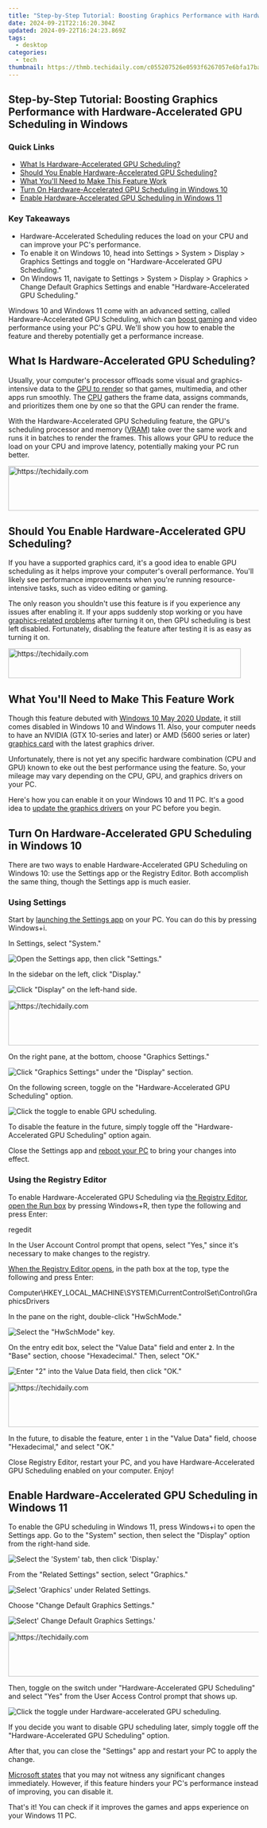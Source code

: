 ```yaml
---
title: "Step-by-Step Tutorial: Boosting Graphics Performance with Hardware-Accelerated GPU Scheduling in Windows"
date: 2024-09-21T22:16:20.304Z
updated: 2024-09-22T16:24:23.869Z
tags:
  - desktop
categories:
  - tech
thumbnail: https://thmb.techidaily.com/c055207526e0593f6267057e6bfa17ba8927fb82ba8f876c9b7a867616b046d9.jpg
---
```


## Step-by-Step Tutorial: Boosting Graphics Performance with Hardware-Accelerated GPU Scheduling in Windows

### Quick Links

* [What Is Hardware-Accelerated GPU Scheduling?](https://article-files.techidaily.com/unveiling-the-best-lipos-a-drone-buyers-bible-for-2024/)
* [Should You Enable Hardware-Accelerated GPU Scheduling?](https://change-location.techidaily.com/what-pokemon-evolve-with-a-dawn-stone-for-vivo-y17s-drfone-by-drfone-virtual-android/)
* [What You'll Need to Make This Feature Work](https://technical-tips.techidaily.com/splash-safe-or-just-soggy-rumors-the-truth-about-iphone-15s-water-resistance/)
* [Turn On Hardware-Accelerated GPU Scheduling in Windows 10](https://extra-resources.techidaily.com/in-2024-5-leading-edge-4k-tvs-for-gamers/)
* [Enable Hardware-Accelerated GPU Scheduling in Windows 11](https://hardware-help.techidaily.com/download-insignia-ns-pcy5bma2-print-driver-software-compatible-with-windows-11107/)

### Key Takeaways

* Hardware-Accelerated Scheduling reduces the load on your CPU and can improve your PC's performance.
* To enable it on Windows 10, head into Settings > System > Display > Graphics Settings and toggle on "Hardware-Accelerated GPU Scheduling."
* On Windows 11, navigate to Settings > System > Display > Graphics > Change Default Graphics Settings and enable "Hardware-Accelerated GPU Scheduling."

 Windows 10 and Windows 11 come with an advanced setting, called Hardware-Accelerated GPU Scheduling, which can [boost gaming](https://tiktok-videos.techidaily.com/unleash-potential-in-tiktok-videos-free-editors-for-mac/) and video performance using your PC's GPU. We'll show you how to enable the feature and thereby potentially get a performance increase.

##  What Is Hardware-Accelerated GPU Scheduling?

 Usually, your computer's processor offloads some visual and graphics-intensive data to the [GPU to render](https://sim-unlock.techidaily.com/top-11-free-apps-to-check-imei-on-oppo-reno-8t-phones-by-drfone-android/) so that games, multimedia, and other apps run smoothly. The [CPU](https://facebook-clips.techidaily.com/echoes-of-now-strategies-for-downloading-current-events/) gathers the frame data, assigns commands, and prioritizes them one by one so that the GPU can render the frame.

 With the Hardware-Accelerated GPU Scheduling feature, the GPU's scheduling processor and memory ([VRAM](https://extra-support.techidaily.com/new-premium-selection-of-apple-and-android-camera-slow-motion-apps/)) take over the same work and runs it in batches to render the frames. This allows your GPU to reduce the load on your CPU and improve latency, potentially making your PC run better.

<!-- affiliate ads begin -->
<a href="https://ephamedtechinc.pxf.io/c/5597632/2137227/26400" target="_top" id="2137227">
  <img src="//a.impactradius-go.com/display-ad/26400-2137227" border="0" alt="https://techidaily.com" width="728" height="90"/>
</a>
<img height="0" width="0" src="https://ephamedtechinc.pxf.io/i/5597632/2137227/26400" style="position:absolute;visibility:hidden;" border="0" />
<!-- affiliate ads end -->

##  Should You Enable Hardware-Accelerated GPU Scheduling?

 If you have a supported graphics card, it's a good idea to enable GPU scheduling as it helps improve your computer's overall performance. You'll likely see performance improvements when you're running resource-intensive tasks, such as video editing or gaming.

 The only reason you shouldn't use this feature is if you experience any issues after enabling it. If your apps suddenly stop working or you have [graphics-related problems](https://video-capture.techidaily.com/new-essential-scripting-instant-stopwatch-integration-in-obs-for-2024/) after turning it on, then GPU scheduling is best left disabled. Fortunately, disabling the feature after testing it is as easy as turning it on. 

<!-- affiliate ads begin -->
<a href="https://bluettius.sjv.io/c/5597632/2139118/17108" target="_top" id="2139118">
  <img src="//a.impactradius-go.com/display-ad/17108-2139118" border="0" alt="https://techidaily.com" width="468" height="60"/>
</a>
<img height="0" width="0" src="https://bluettius.sjv.io/i/5597632/2139118/17108" style="position:absolute;visibility:hidden;" border="0" />
<!-- affiliate ads end -->

##  What You'll Need to Make This Feature Work

 Though this feature debuted with [Windows 10 May 2020 Update](https://hardware-tips.techidaily.com/navigating-the-digital-realm-with-toms-computing-wisdom/), it still comes disabled in Windows 10 and Windows 11\. Also, your computer needs to have an NVIDIA (GTX 10-series and later) or AMD (5600 series or later) [graphics card](https://android-unlock.techidaily.com/unlock-vivo-s17-pro-phone-password-without-factory-reset-full-guide-here-by-drfone-android/) with the latest graphics driver.

 Unfortunately, there is not yet any specific hardware combination (CPU and GPU) known to eke out the best performance using the feature. So, your mileage may vary depending on the CPU, GPU, and graphics drivers on your PC.

 Here's how you can enable it on your Windows 10 and 11 PC. It's a good idea to [update the graphics drivers](https://hardware-tips.techidaily.com/navigating-through-circuitry-top-tech-reviews-by-toms-trustworthy-team/) on your PC before you begin.

##  Turn On Hardware-Accelerated GPU Scheduling in Windows 10

 There are two ways to enable Hardware-Accelerated GPU Scheduling on Windows 10: use the Settings app or the Registry Editor. Both accomplish the same thing, though the Settings app is much easier. 

###  Using Settings

 Start by [launching the Settings app](https://facebook-video-footage.techidaily.com/updated-2024-approved-5-easy-ways-to-multiply-your-youtube-follower-base/) on your PC. You can do this by pressing Windows+i.

 In Settings, select "System."

![Open the Settings app, then click "Settings."](https://static1.howtogeekimages.com/wordpress/wp-content/uploads/2023/11/1-system.png) 

 In the sidebar on the left, click "Display."

![Click "Display" on the left-hand side.](https://static1.howtogeekimages.com/wordpress/wp-content/uploads/2023/11/2-display.png) 

<!-- affiliate ads begin -->
<a href="https://appsumo.8odi.net/c/5597632/2052063/7443" target="_top" id="2052063">
  <img src="//a.impactradius-go.com/display-ad/7443-2052063" border="0" alt="https://techidaily.com" width="728" height="90"/>
</a>
<img height="0" width="0" src="https://appsumo.8odi.net/i/5597632/2052063/7443" style="position:absolute;visibility:hidden;" border="0" />
<!-- affiliate ads end -->

 On the right pane, at the bottom, choose "Graphics Settings."

![Click "Graphics Settings" under the "Display" section.](https://static1.howtogeekimages.com/wordpress/wp-content/uploads/2023/11/3-graphics-settings.png) 

 On the following screen, toggle on the "Hardware-Accelerated GPU Scheduling" option.

![Click the toggle to enable GPU scheduling.](https://static1.howtogeekimages.com/wordpress/wp-content/uploads/2023/11/4-click-toggle.png) 

 To disable the feature in the future, simply toggle off the "Hardware-Accelerated GPU Scheduling" option again.

 Close the Settings app and [reboot your PC](https://article-posts.techidaily.com/comparing-the-creme-de-la-creme-gopro-hero5-black-to-hero4-silver-for-2024/) to bring your changes into effect.

###  Using the Registry Editor

 To enable Hardware-Accelerated GPU Scheduling via [the Registry Editor](https://extra-lessons.techidaily.com/the-ultimate-hdtv-showdown-selecting-the-best-8k-models/), [open the Run box](https://android-location-track.techidaily.com/top-9-oppo-k11x-monitoring-apps-for-parental-controls-drfone-by-drfone-virtual-android/) by pressing Windows+R, then type the following and press Enter:

regedit

 In the User Account Control prompt that opens, select "Yes," since it's necessary to make changes to the registry.

[When the Registry Editor opens](https://visual-screen-recording.techidaily.com/updated-transforming-live-dialogues-into-permanent-history-for-2024/), in the path box at the top, type the following and press Enter:

Computer\HKEY_LOCAL_MACHINE\SYSTEM\CurrentControlSet\Control\GraphicsDrivers

 In the pane on the right, double-click "HwSchMode."

![Select the "HwSchMode" key.](https://static1.howtogeekimages.com/wordpress/wp-content/uploads/2023/11/5-hw-sched-regeidt.png) 

 On the entry edit box, select the "Value Data" field and enter **`2`**. In the "Base" section, choose "Hexadecimal." Then, select "OK."

![Enter "2" into the Value Data field, then click "OK."](https://static1.howtogeekimages.com/wordpress/wp-content/uploads/2023/11/6-change-value-to-2.png) 

<!-- affiliate ads begin -->
<a href="https://appsumo.8odi.net/c/5597632/2105874/7443" target="_top" id="2105874">
  <img src="//a.impactradius-go.com/display-ad/7443-2105874" border="0" alt="https://techidaily.com" width="728" height="90"/>
</a>
<img height="0" width="0" src="https://appsumo.8odi.net/i/5597632/2105874/7443" style="position:absolute;visibility:hidden;" border="0" />
<!-- affiliate ads end -->

 In the future, to disable the feature, enter `1` in the "Value Data" field, choose "Hexadecimal," and select "OK."

 Close Registry Editor, restart your PC, and you have Hardware-Accelerated GPU Scheduling enabled on your computer. Enjoy!

##  Enable Hardware-Accelerated GPU Scheduling in Windows 11

 To enable the GPU scheduling in Windows 11, press Windows+i to open the Settings app. Go to the "System" section, then select the "Display" option from the right-hand side.

![Select the 'System' tab, then click 'Display.'](https://static1.howtogeekimages.com/wordpress/wp-content/uploads/2024/05/1-13.png) 

 From the "Related Settings" section, select "Graphics."

![Select 'Graphics' under Related Settings.](https://static1.howtogeekimages.com/wordpress/wp-content/uploads/2024/05/2-12.png) 

 Choose "Change Default Graphics Settings."

![Select' Change Default Graphics Settings.'](https://static1.howtogeekimages.com/wordpress/wp-content/uploads/2024/05/3-10.png) 

<!-- affiliate ads begin -->
<a href="https://ephamedtechinc.pxf.io/c/5597632/2137222/26400" target="_top" id="2137222">
  <img src="//a.impactradius-go.com/display-ad/26400-2137222" border="0" alt="https://techidaily.com" width="728" height="90"/>
</a>
<img height="0" width="0" src="https://ephamedtechinc.pxf.io/i/5597632/2137222/26400" style="position:absolute;visibility:hidden;" border="0" />
<!-- affiliate ads end -->

 Then, toggle on the switch under "Hardware-Accelerated GPU Scheduling" and select "Yes" from the User Access Control prompt that shows up.

![Click the toggle under Hardware-accelerated GPU scheduling.](https://static1.howtogeekimages.com/wordpress/wp-content/uploads/2024/05/4-10.png) 

 If you decide you want to disable GPU scheduling later, simply toggle off the "Hardware-Accelerated GPU Scheduling" option.

 After that, you can close the "Settings" app and restart your PC to apply the change.

[Microsoft states](https://devblogs.microsoft.com/directx/hardware-accelerated-gpu-scheduling/) that you may not witness any significant changes immediately. However, if this feature hinders your PC's performance instead of improving, you can disable it.

 That's it! You can check if it improves the games and apps experience on your Windows 11 PC.

<ins class="adsbygoogle"
     style="display:block"
     data-ad-format="autorelaxed"
     data-ad-client="ca-pub-7571918770474297"
     data-ad-slot="1223367746"></ins>

<ins class="adsbygoogle"
     style="display:block"
     data-ad-client="ca-pub-7571918770474297"
     data-ad-slot="8358498916"
     data-ad-format="auto"
     data-full-width-responsive="true"></ins>



